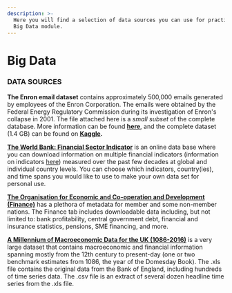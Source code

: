 ```yaml
---
description: >-
  Here you will find a selection of data sources you can use for practicing the
  Big Data module.
---
```


# Big Data

### DATA SOURCES

**The Enron email dataset** contains approximately 500,000 emails generated by employees of the Enron Corporation. The emails were obtained by the Federal Energy Regulatory Commission during its investigation of Enron's collapse in 2001. The file attached here is a _small subset_ of the complete database. More information can be found [**here**](https://www.cs.cmu.edu/~./enron/), and the complete dataset \(1.4 GB\) can be found on [**Kaggle**](https://www.kaggle.com/wcukierski/enron-email-dataset)**.**

[**The World Bank: Financial Sector Indicator**](https://data.worldbank.org/indicator) is an online data base where you can download information on multiple financial indicators \(information on indicators [here](http://datatopics.worldbank.org/g20fidata/)\) measured over the past few decades at global and individual country levels. You can choose which indicators, country\(ies\), and time spans you would like to use to make your own data set for personal use. 

[**The Organisation for Economic and Co-operation and Development \(Finance\)**](https://stats.oecd.org/) has a plethora of metadata for member and some non-member nations. The Finance tab  includes downloadable data including, but not limited to: bank profitability, central government debt, financial and insurance statistics, pensions, SME financing, and more. 

[**A Millennium of Macroeconomic Data for the UK \(1086-2016\)**](https://www.kaggle.com/bank-of-england/a-millennium-of-macroeconomic-data) is a very large dataset that contains macroeconomic and financial information spanning mostly from the 12th century to present-day \(one or two benchmark estimates from 1086, the year of the Domesday Book\). The .xls file contains the original data from the Bank of England, including  hundreds of time series data. The .csv file is an extract of several dozen headline time series from the .xls file.

